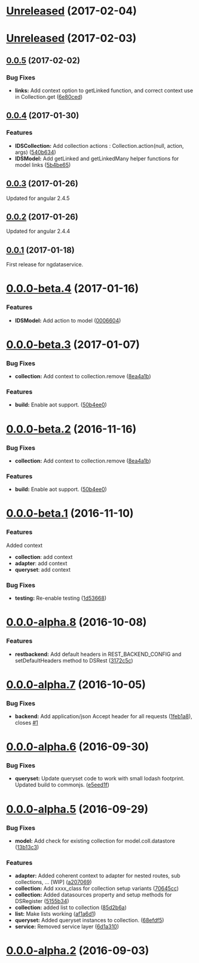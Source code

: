 <a name="Unreleased"></a>
# [Unreleased](https://gitlab.com/solidev/ngdataservice/compare/v0.0.7...) (2017-02-04)



<a name="Unreleased"></a>
# [Unreleased](https://gitlab.com/solidev/ngdataservice/compare/v0.0.6...) (2017-02-03)



<a name="0.0.5"></a>
## [0.0.5](https://gitlab.com/solidev/ngdataservice/compare/0.0.4...v0.0.5) (2017-02-02)


### Bug Fixes

* **links:** Add context option to getLinked function, and correct context use in Collection.get ([6e80ced](https://gitlab.com/solidev/ngdataservice/commit/6e80ced))



<a name="0.0.4"></a>
## [0.0.4](https://gitlab.com/solidev/ngdataservice/compare/0.0.3...v0.0.4) (2017-01-30)


### Features

* **IDSCollection:** Add collection actions : Collection.action(null, action, args) ([540b634](https://gitlab.com/solidev/ngdataservice/commit/540b634))
* **IDSModel:** Add getLinked and getLinkedMany helper functions for model links ([5b4be65](https://gitlab.com/solidev/ngdataservice/commit/5b4be65))



<a name="0.0.3"></a>
## [0.0.3](https://gitlab.com/solidev/ngdataservice/compare/0.0.2...v0.0.3) (2017-01-26)

Updated for angular 2.4.5

<a name="0.0.2"></a>
## [0.0.2](https://gitlab.com/solidev/ngdataservice/compare/0.0.1...v0.0.2) (2017-01-26)

Updated for angular 2.4.4

<a name="0.0.1"></a>
## [0.0.1](https://gitlab.com/solidev/ngdataservice/compare/0.0.0-beta.4...v0.0.1) (2017-01-18)

First release for ngdataservice.

<a name="0.0.0-beta.4"></a>
# [0.0.0-beta.4](https://gitlab.com/solidev/ngdataservice/compare/0.0.0-beta.3...v0.0.0-beta.4) (2017-01-16)


### Features

* **IDSModel:** Add action to model ([0006604](https://gitlab.com/solidev/ngdataservice/commit/0006604))



<a name="0.0.0-beta.3"></a>
# [0.0.0-beta.3](https://gitlab.com/solidev/ngdataservice/compare/0.0.0-beta.1...v0.0.0-beta.3) (2017-01-07)


### Bug Fixes

* **collection:** Add context to collection.remove ([8ea4a1b](https://gitlab.com/solidev/ngdataservice/commit/8ea4a1b))


### Features

* **build:** Enable aot support. ([50b4ee0](https://gitlab.com/solidev/ngdataservice/commit/50b4ee0))



<a name="0.0.0-beta.2"></a>
# [0.0.0-beta.2](https://gitlab.com/solidev/ngdataservice/compare/0.0.0-beta.1...v0.0.0-beta.2) (2016-11-16)


### Bug Fixes

* **collection:** Add context to collection.remove ([8ea4a1b](https://gitlab.com/solidev/ngdataservice/commit/8ea4a1b))


### Features

* **build:** Enable aot support. ([50b4ee0](https://gitlab.com/solidev/ngdataservice/commit/50b4ee0))



<a name="0.0.0-beta.1"></a>
# [0.0.0-beta.1](https://gitlab.com/solidev/ngdataservice/compare/v0.0.0-alpha.8...v0.0.0-beta.1) (2016-11-10)

### Features

Added context

- **collection**: add context
- **adapter**: add context
- **queryset**: add context

### Bug Fixes

* **testing:** Re-enable testing ([1d53668](https://gitlab.com/solidev/ngdataservice/commit/1d53668))



<a name="0.0.0-alpha.8"></a>
# [0.0.0-alpha.8](https://gitlab.com/solidev/ngdataservice/compare/v0.0.0-alpha.7...v0.0.0-alpha.8) (2016-10-08)


### Features

* **restbackend:** Add default headers in REST_BACKEND_CONFIG and setDefaultHeaders method to DSRest ([3172c5c](https://gitlab.com/solidev/ngdataservice/commit/3172c5c))



<a name="0.0.0-alpha.7"></a>
# [0.0.0-alpha.7](https://gitlab.com/solidev/ngdataservice/compare/v0.0.0-alpha.6...v0.0.0-alpha.7) (2016-10-05)


### Bug Fixes

* **backend:** Add application/json Accept header for all requests ([1feb1a8](https://gitlab.com/solidev/ngdataservice/commit/1feb1a8)), closes [#1](https://gitlab.com/solidev/ngdataservice/issues/1)



<a name="0.0.0-alpha.6"></a>
# [0.0.0-alpha.6](https://gitlab.com/solidev/ngdataservice/compare/v0.0.0-alpha.5...v0.0.0-alpha.6) (2016-09-30)


### Bug Fixes

* **queryset:** Update queryset code to work with small lodash footprint. Updated build to commonjs. ([e5eed1f](https://gitlab.com/solidev/ngdataservice/commit/e5eed1f))



<a name="0.0.0-alpha.5"></a>
# [0.0.0-alpha.5](https://gitlab.com/solidev/ngdataservice/compare/v0.0.0-alpha.4...v0.0.0-alpha.5) (2016-09-29)


### Bug Fixes

* **model:** Add check for existing collection for model.coll.datastore ([13b13c3](https://gitlab.com/solidev/ngdataservice/commit/13b13c3))


### Features

* **adapter:** Added coherent context to adapter for nested routes, sub collections, ... [WIP] ([a207069](https://gitlab.com/solidev/ngdataservice/commit/a207069))
* **collection:** Add xxxx_class for collection setup variants ([70645cc](https://gitlab.com/solidev/ngdataservice/commit/70645cc))
* **collection:** Added datasources property and setup methods for DSRegister ([5155b34](https://gitlab.com/solidev/ngdataservice/commit/5155b34))
* **collection:** added list to collection ([85d2b6a](https://gitlab.com/solidev/ngdataservice/commit/85d2b6a))
* **list:** Make lists working ([af1a6d1](https://gitlab.com/solidev/ngdataservice/commit/af1a6d1))
* **queryset:** Added queryset instances to collection. ([68efdf5](https://gitlab.com/solidev/ngdataservice/commit/68efdf5))
* **service:** Removed service layer ([6d1a310](https://gitlab.com/solidev/ngdataservice/commit/6d1a310))



<a name="0.0.0-alpha.2"></a>
# [0.0.0-alpha.2](https://gitlab.com/solidev/ngdataservice/compare/...v0.0.0-alpha.2) (2016-09-03)



